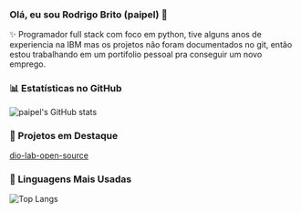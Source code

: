 ### Olá, eu sou Rodrigo Brito (paipel) 👋

✨ Programador full stack com foco em python, tive alguns anos de experiencia na IBM mas os projetos
não foram documentados no git, então estou trabalhando em um portifolio pessoal pra conseguir um novo emprego.

### 📊 Estatísticas no GitHub

![paipel's GitHub stats](https://github-readme-stats.vercel.app/api?username=paipel&show_icons=true&theme=dracula)

### 📌 Projetos em Destaque

[dio-lab-open-source](https://github.com/paipel/dio-lab-open-source)

### 🚀 Linguagens Mais Usadas

![Top Langs](https://github-readme-stats.vercel.app/api/top-langs/?username=paipel&layout=compact)
